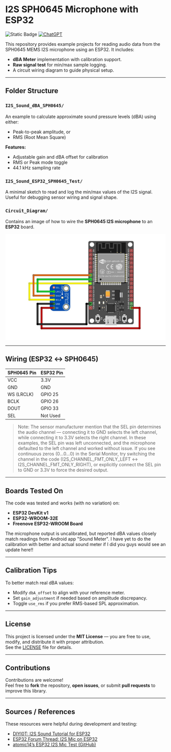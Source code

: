# I2S SPH0645 Microphone with ESP32
![Static Badge](https://img.shields.io/badge/version-v1.0-blue)
[![ChatGPT](https://img.shields.io/badge/ChatGPT-74aa9c?logo=openai&logoColor=white)](#)

This repository provides example projects for reading audio data from the SPH0645 MEMS I2S microphone using an ESP32. It includes:

- **dBA Meter** implementation with calibration support.
- **Raw signal test** for min/max sample logging.
- A circuit wiring diagram to guide physical setup.

---

## Folder Structure

### `I2S_Sound_dBA_SPH0645/`
An example to calculate approximate sound pressure levels (dBA) using either:
- Peak-to-peak amplitude, or
- RMS (Root Mean Square)

**Features:**
- Adjustable gain and dBA offset for calibration
- RMS or Peak mode toggle
- 44.1 kHz sampling rate

### `I2S_Sound_ESP32_SPH0645_Test/`
A minimal sketch to read and log the min/max values of the I2S signal. Useful for debugging sensor wiring and signal shape.

### `Circuit_Diagram/`
Contains an image of how to wire the **SPH0645 I2S microphone** to an **ESP32** board.

![Circuit Diagram](./Circuit_Diagram/I2S_SPH0645_ESP32_Wiring.png)

---

## Wiring (ESP32 ↔ SPH0645)

| SPH0645 Pin | ESP32 Pin |
|-------------|-----------|
| VCC         | 3.3V      |
| GND         | GND       |
| WS (LRCLK)  | GPIO 25   |
| BCLK        | GPIO 26   |
| DOUT        | GPIO 33   |
| SEL         | Not Used  |

> Note: The sensor manufacturer mention that the SEL pin determines the audio channel — connecting it to GND selects the left channel, while connecting it to 3.3V selects the right channel. In these examples, the SEL pin was left unconnected, and the microphone defaulted to the left channel and worked without issue. If you see continuous zeros (0...0...0) in the Serial Monitor, try switching the channel in the code (I2S_CHANNEL_FMT_ONLY_LEFT ↔ I2S_CHANNEL_FMT_ONLY_RIGHT), or explicitly connect the SEL pin to GND or 3.3V to force the desired output.

---

## Boards Tested On

The code was tested and works (with no variation) on:

- **ESP32 DevKit v1**
- **ESP32-WROOM-32E**
- **Freenove ESP32-WROOM Board** 

The microphone output is uncalibrated, but reported dBA values closely match readings from Android app "Sound Meter". I have yet to do the calibration with better and actual sound meter if I did you guys would see an update here!!

---

## Calibration Tips

To better match real dBA values:

- Modify `dbA_offset` to align with your reference meter.
- Set `gain_adjustment` if needed based on amplitude discrepancy.
- Toggle `use_rms` if you prefer RMS-based SPL approximation.

---

## License

This project is licensed under the **MIT License** — you are free to use, modify, and distribute it with proper attribution.  
See the [LICENSE](LICENSE) file for details.

---

## Contributions

Contributions are welcome!  
Feel free to **fork** the repository, **open issues**, or submit **pull requests** to improve this library.

---

## Sources / References

These resources were helpful during development and testing:

- [DIYI0T: I2S Sound Tutorial for ESP32](https://diyi0t.com/i2s-sound-tutorial-for-esp32/)
- [ESP32 Forum Thread: I2S Mic on ESP32](https://esp32.com/viewtopic.php?t=20835)
- [atomic14’s ESP32 I2S Mic Test (GitHub)](https://github.com/atomic14/esp32-i2s-mic-test)
